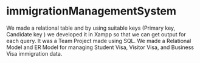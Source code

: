 # immigrationManagementSystem
We made a relational table and by using suitable keys (Primary key, Candidate key ) we developed it in Xampp so that we can get output for each query. It was a Team Project made using SQL.
We made a Relational Model and ER Model for managing Student Visa, Visitor Visa, and Business Visa immigration data.
